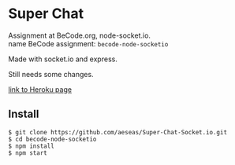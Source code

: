 # Super Chat
Assignment at BeCode.org, node-socket.io. <br>
name BeCode assignment: `becode-node-socketio` <br>

Made with socket.io and express. <br>

Still needs some changes.

[link to Heroku page](https://becode-socketio.herokuapp.com/)

## Install
    $ git clone https://github.com/aeseas/Super-Chat-Socket.io.git
    $ cd becode-node-socketio
    $ npm install
    $ npm start
